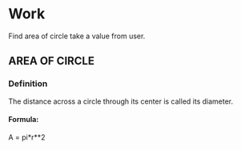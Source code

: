 <h1>Work</h1>
Find area of circle take a value from user.

<h2>AREA OF CIRCLE</h2>
<h3>Definition</h3>
<p>The distance across a circle through its center is called its diameter. </p>
<h4> Formula:</h4>
<p> A = pi*r**2 </p>
 
